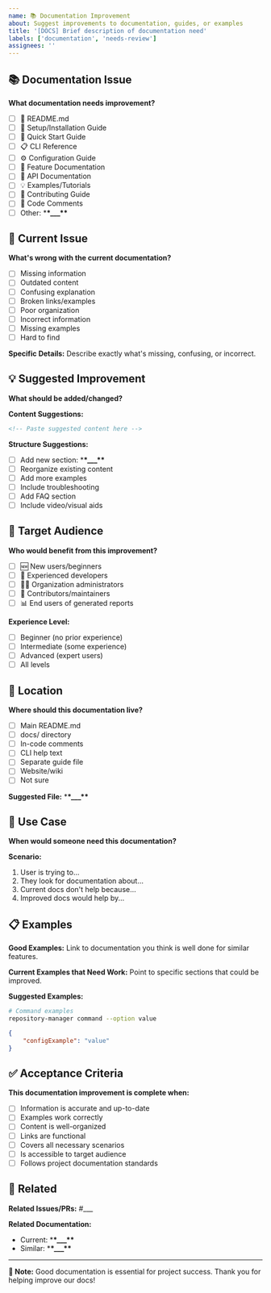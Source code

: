 ```yaml
---
name: 📚 Documentation Improvement
about: Suggest improvements to documentation, guides, or examples
title: '[DOCS] Brief description of documentation need'
labels: ['documentation', 'needs-review']
assignees: ''
---
```


## 📚 Documentation Issue

**What documentation needs improvement?**

- [ ] 📖 README.md
- [ ] 🔧 Setup/Installation Guide
- [ ] 🚀 Quick Start Guide
- [ ] 📋 CLI Reference
- [ ] ⚙️ Configuration Guide
- [ ] 🎯 Feature Documentation
- [ ] 🔗 API Documentation
- [ ] 💡 Examples/Tutorials
- [ ] 🤝 Contributing Guide
- [ ] 📝 Code Comments
- [ ] Other: \***\*\_\_\_\*\***

## 🎯 Current Issue

**What's wrong with the current documentation?**

- [ ] Missing information
- [ ] Outdated content
- [ ] Confusing explanation
- [ ] Broken links/examples
- [ ] Poor organization
- [ ] Incorrect information
- [ ] Missing examples
- [ ] Hard to find

**Specific Details:**
Describe exactly what's missing, confusing, or incorrect.

## 💡 Suggested Improvement

**What should be added/changed?**

**Content Suggestions:**

```markdown
<!-- Paste suggested content here -->
```

**Structure Suggestions:**

- [ ] Add new section: \***\*\_\_\_\*\***
- [ ] Reorganize existing content
- [ ] Add more examples
- [ ] Include troubleshooting
- [ ] Add FAQ section
- [ ] Include video/visual aids

## 👥 Target Audience

**Who would benefit from this improvement?**

- [ ] 🆕 New users/beginners
- [ ] 🔧 Experienced developers
- [ ] 👨‍💼 Organization administrators
- [ ] 🤝 Contributors/maintainers
- [ ] 📊 End users of generated reports

**Experience Level:**

- [ ] Beginner (no prior experience)
- [ ] Intermediate (some experience)
- [ ] Advanced (expert users)
- [ ] All levels

## 📍 Location

**Where should this documentation live?**

- [ ] Main README.md
- [ ] docs/ directory
- [ ] In-code comments
- [ ] CLI help text
- [ ] Separate guide file
- [ ] Website/wiki
- [ ] Not sure

**Suggested File:** \***\*\_\_\_\*\***

## 💼 Use Case

**When would someone need this documentation?**

**Scenario:**

1. User is trying to...
2. They look for documentation about...
3. Current docs don't help because...
4. Improved docs would help by...

## 📋 Examples

**Good Examples:**
Link to documentation you think is well done for similar features.

**Current Examples that Need Work:**
Point to specific sections that could be improved.

**Suggested Examples:**

```bash
# Command examples
repository-manager command --option value
```

```json
{
    "configExample": "value"
}
```

## ✅ Acceptance Criteria

**This documentation improvement is complete when:**

- [ ] Information is accurate and up-to-date
- [ ] Examples work correctly
- [ ] Content is well-organized
- [ ] Links are functional
- [ ] Covers all necessary scenarios
- [ ] Is accessible to target audience
- [ ] Follows project documentation standards

## 🔗 Related

**Related Issues/PRs:** #\_\_\_

**Related Documentation:**

- Current: \***\*\_\_\_\*\***
- Similar: \***\*\_\_\_\*\***

---

**📝 Note:** Good documentation is essential for project success. Thank you for helping improve our docs!

